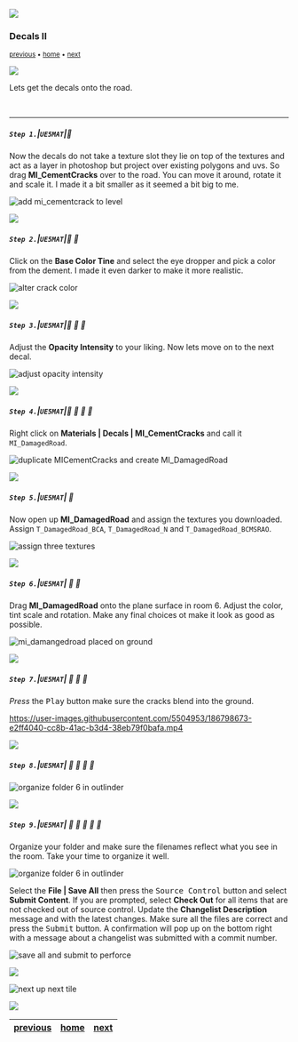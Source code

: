 ![](../images/line3.png)

### Decals II

<sub>[previous](../decals/README.md#user-content-decals) • [home](../README.md#user-content-ue5-intro-to-materials) • [next](../refract/README.md#user-content-refraction-and-fresnel)</sub>

![](../images/line3.png)

Lets get the decals onto the road.

<br>

---


##### `Step 1.`\|`UE5MAT`|:small_blue_diamond:

Now the decals do not take a texture slot they lie on top of the textures and act as a layer in photoshop but project over existing polygons and uvs.  So drag **MI_CementCracks** over to the road.  You can move it around, rotate it and scale it.  I made it a bit smaller as it seemed a bit big to me.

![add mi_cementcrack to level](images/addCementCrackLevel.png)

![](../images/line2.png)

##### `Step 2.`\|`UE5MAT`|:small_blue_diamond: :small_blue_diamond: 

Click on the **Base Color Tine** and select the eye dropper and pick a color from the dement.  I made it even darker to make it more realistic.

![alter crack color](images/adjustCrackColor.png)

![](../images/line2.png)

##### `Step 3.`\|`UE5MAT`|:small_blue_diamond: :small_blue_diamond: :small_blue_diamond:

Adjust the **Opacity Intensity** to your liking. Now lets move on to the next decal.

![adjust opacity intensity](images/reduceCrackOpacity.png)

![](../images/line2.png)

##### `Step 4.`\|`UE5MAT`|:small_blue_diamond: :small_blue_diamond: :small_blue_diamond: :small_blue_diamond:

Right click on **Materials | Decals | MI_CementCracks** and call it `MI_DamagedRoad`.

![duplicate MICementCracks and create MI_DamagedRoad](images/dupeMFDamagedRoad.png)

![](../images/line2.png)

##### `Step 5.`\|`UE5MAT`| :small_orange_diamond:

Now open up **MI_DamagedRoad** and assign the textures you downloaded.  Assign `T_DamagedRoad_BCA`, `T_DamagedRoad_N` and `T_DamagedRoad_BCMSRAO`.

![assign three textures](images/damagedRoadTextures.png)

![](../images/line2.png)

##### `Step 6.`\|`UE5MAT`| :small_orange_diamond: :small_blue_diamond:

Drag **MI_DamagedRoad** onto the plane surface in room 6. Adjust the color, tint scale and rotation.  Make any final choices ot make it look as good as possible.

![mi_damangedroad placed on ground](images/adjustDamagedRoadTing.png)

![](../images/line2.png)

##### `Step 7.`\|`UE5MAT`| :small_orange_diamond: :small_blue_diamond: :small_blue_diamond:

*Press* the <kbd>Play</kbd> button make sure the cracks blend into the ground.

https://user-images.githubusercontent.com/5504953/186798673-e2ff4040-cc8b-41ac-b3d4-38eb79f0bafa.mp4

![](../images/line2.png)

##### `Step 8.`\|`UE5MAT`| :small_orange_diamond: :small_blue_diamond: :small_blue_diamond: :small_blue_diamond:

![organize folder 6 in outlinder](images/addNanitePillar.png)

![](../images/line2.png)

##### `Step 9.`\|`UE5MAT`| :small_orange_diamond: :small_blue_diamond: :small_blue_diamond: :small_blue_diamond: :small_blue_diamond:

Organize your folder and make sure the filenames reflect what you see in the room.  Take your time to organize it well.

![organize folder 6 in outlinder](images/cleanUpFolder.png)

Select the **File | Save All** then press the <kbd>Source Control</kbd> button and select **Submit Content**.  If you are prompted, select **Check Out** for all items that are not checked out of source control. Update the **Changelist Description** message and with the latest changes. Make sure all the files are correct and press the <kbd>Submit</kbd> button. A confirmation will pop up on the bottom right with a message about a changelist was submitted with a commit number.

![save all and submit to perforce](images/submitP4.png)

![](../images/line.png)

<!-- <img src="https://via.placeholder.com/1000x100/45D7CA/000000/?text=Next Up - Refraction and Fresnel"> -->
![next up next tile](images/banner.png)

![](../images/line.png)

| [previous](../decals/README.md#user-content-decals)| [home](../README.md#user-content-ue5-intro-to-materials) | [next](../refract/README.md#user-content-refraction-and-fresnel)|
|---|---|---|
